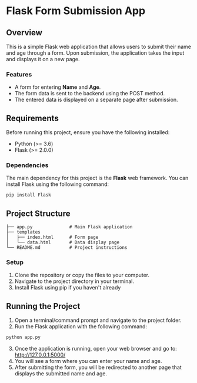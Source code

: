 # Flask Form Submission App

## Overview

This is a simple Flask web application that allows users to submit their name and age through a form. Upon submission, the application takes the input and displays it on a new page.

### Features
- A form for entering **Name** and **Age**.
- The form data is sent to the backend using the POST method.
- The entered data is displayed on a separate page after submission.

## Requirements

Before running this project, ensure you have the following installed:
- Python (>= 3.6)
- Flask (>= 2.0.0)

### Dependencies

The main dependency for this project is the **Flask** web framework. You can install Flask using the following command:

```bash
pip install Flask
```
## Project Structure
```
├── app.py              # Main Flask application
├── templates
│   ├── index.html      # Form page
│   └── data.html       # Data display page
└── README.md           # Project instructions
```

### Setup

1. Clone the repository or copy the files to your computer.
2. Navigate to the project directory in your terminal.
3. Install Flask using pip if you haven't already

## Running the Project
1. Open a terminal/command prompt and navigate to the project folder.
2. Run the Flask application with the following command:
```bash
python app.py
```
3. Once the application is running, open your web browser and go to: 
http://127.0.0.1:5000/
4. You will see a form where you can enter your name and age.
5. After submitting the form, you will be redirected to another page that displays the submitted name and age.
